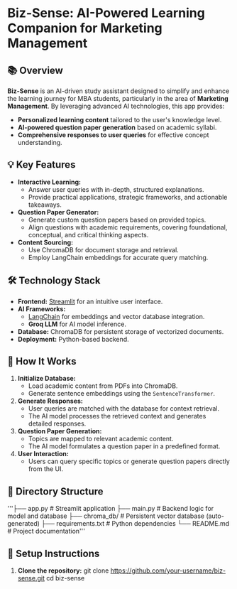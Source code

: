 # Biz-Sense: AI-Powered Learning Companion for Marketing Management

## 📚 Overview
**Biz-Sense** is an AI-driven study assistant designed to simplify and enhance the learning journey for MBA students, particularly in the area of **Marketing Management**. By leveraging advanced AI technologies, this app provides:

- **Personalized learning content** tailored to the user's knowledge level.
- **AI-powered question paper generation** based on academic syllabi.
- **Comprehensive responses to user queries** for effective concept understanding.

## 💡 Key Features
- **Interactive Learning:**
  - Answer user queries with in-depth, structured explanations.
  - Provide practical applications, strategic frameworks, and actionable takeaways.
- **Question Paper Generator:**
  - Generate custom question papers based on provided topics.
  - Align questions with academic requirements, covering foundational, conceptual, and critical thinking aspects.
- **Content Sourcing:**
  - Use ChromaDB for document storage and retrieval.
  - Employ LangChain embeddings for accurate query matching.

## 🛠️ Technology Stack
- **Frontend:** [Streamlit](https://streamlit.io/) for an intuitive user interface.
- **AI Frameworks:**
  - [LangChain](https://www.langchain.com/) for embeddings and vector database integration.
  - **Groq LLM** for AI model inference.
- **Database:** ChromaDB for persistent storage of vectorized documents.
- **Deployment:** Python-based backend.

## 🚀 How It Works
1. **Initialize Database:**
   - Load academic content from PDFs into ChromaDB.
   - Generate sentence embeddings using the `SentenceTransformer`.
2. **Generate Responses:**
   - User queries are matched with the database for context retrieval.
   - The AI model processes the retrieved context and generates detailed responses.
3. **Question Paper Generation:**
   - Topics are mapped to relevant academic content.
   - The AI model formulates a question paper in a predefined format.
4. **User Interaction:**
   - Users can query specific topics or generate question papers directly from the UI.

## 📂 Directory Structure
'''├── app.py                # Streamlit application
   ├── main.py               # Backend logic for model and database
   ├── chroma_db/            # Persistent vector database (auto-generated)
   ├── requirements.txt      # Python dependencies
   └── README.md             # Project documentation'''


## 🔧 Setup Instructions
1. **Clone the repository:**
   git clone https://github.com/your-username/biz-sense.git
cd biz-sense



